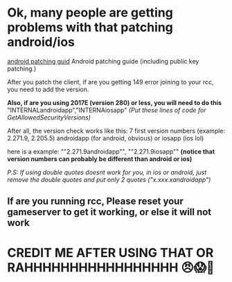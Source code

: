 # Ok, many people are getting problems with that patching android/ios
[android patching guid](https://github.com/TheGuyWhoIsIdiot/meditation-s-Patching-guides/blob/main/android%20patch.md) Android patching guide (including public key patching.)

After you patch the client, if are you getting 149 error joining to your rcc, you need to add the version.

**Also, if are you using 2017E (version 280) or less, you will need to do this**
"INTERNALandroidapp","INTERNAiosapp" _(Put these lines of code for GetAllowedSecurityVersions)_

After all, the version check works like this: 7 first version numbers (example: 2.271.9, 2.205.5) androidapp (for android, obvious) or iosapp (ios lol)

here is a example:
""2.271.9androidapp"", ""2.271.9iosapp"" **(notice that version numbers can probably be different than android or ios)**

_P.S: If using double quotes doesnt work for you, in ios or android, just remove the double quotes and put only 2 quotes ("x.xxx.xandroidapp")_
## If are you running rcc, Please reset your gameserver to get it working, or else it will not work

# CREDIT ME AFTER USING THAT OR RAHHHHHHHHHHHHHHHHH 😠😱💢
